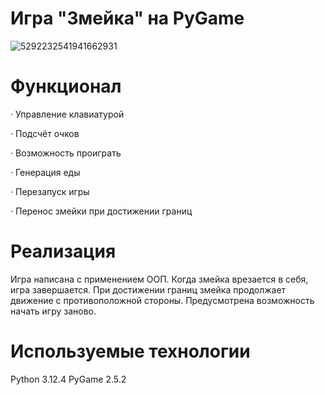# Игра "Змейка" на PyGame

![5292232541941662931](https://github.com/user-attachments/assets/d1341b59-40cc-49ee-9467-7fd5ade3917f)

# Функционал
· Управление клавиатурой

· Подсчёт очков

· Возможность проиграть

· Генерация еды

· Перезапуск игры

· Перенос змейки при достижении границ

# Реализация
Игра написана с применением ООП. Когда змейка врезается в себя, игра завершается. При достижении границ змейка продолжает движение с противоположной стороны. Предусмотрена возможность начать игру заново.

# Используемые технологии
Python 3.12.4
PyGame 2.5.2
